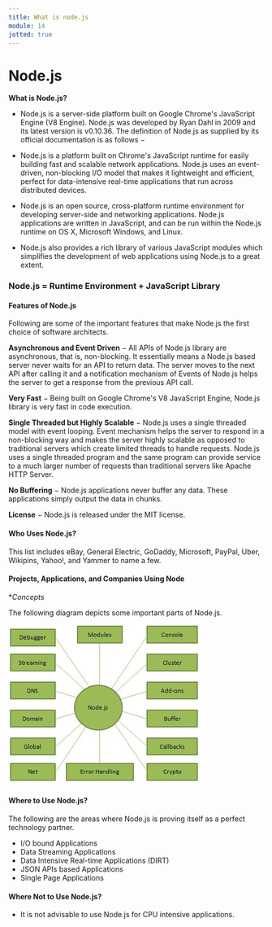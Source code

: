 ```yaml
---
title: What is node.js
module: 14
jotted: true
---
```


# Node.js

**What is Node.js?**

* Node.js is a server-side platform built on Google Chrome's JavaScript Engine (V8 Engine). Node.js was developed by Ryan Dahl in 2009 and its latest version is v0.10.36. The definition of Node.js as supplied by its official documentation is as follows −

* Node.js is a platform built on Chrome's JavaScript runtime for easily building fast and scalable network applications. Node.js uses an event-driven, non-blocking I/O model that makes it lightweight and efficient, perfect for data-intensive real-time applications that run across distributed devices.

* Node.js is an open source, cross-platform runtime environment for developing server-side and networking applications. Node.js applications are written in JavaScript, and can be run within the Node.js runtime on OS X, Microsoft Windows, and Linux.

* Node.js also provides a rich library of various JavaScript modules which simplifies the development of web applications using Node.js to a great extent.

### Node.js = Runtime Environment + JavaScript Library

#### Features of Node.js

Following are some of the important features that make Node.js the first choice of software architects.

**Asynchronous and Event Driven** − All APIs of Node.js library are asynchronous, that is, non-blocking. It essentially means a Node.js based server never waits for an API to return data. The server moves to the next API after calling it and a notification mechanism of Events of Node.js helps the server to get a response from the previous API call.

**Very Fast** − Being built on Google Chrome's V8 JavaScript Engine, Node.js library is very fast in code execution.

**Single Threaded but Highly Scalable** − Node.js uses a single threaded model with event looping. Event mechanism helps the server to respond in a non-blocking way and makes the server highly scalable as opposed to traditional servers which create limited threads to handle requests. Node.js uses a single threaded program and the same program can provide service to a much larger number of requests than traditional servers like Apache HTTP Server.

**No Buffering** − Node.js applications never buffer any data. These applications simply output the data in chunks.

**License** − Node.js is released under the MIT license.

#### Who Uses Node.js?

This list includes eBay, General Electric, GoDaddy, Microsoft, PayPal, Uber, Wikipins, Yahoo!, and Yammer to name a few.

#### Projects, Applications, and Companies Using Node

**Concepts*

The following diagram depicts some important parts of Node.js.

<img src="../imgs/nodejs_concepts.jpg">

#### Where to Use Node.js?

The following are the areas where Node.js is proving itself as a perfect technology partner.

* I/O bound Applications
* Data Streaming Applications
* Data Intensive Real-time Applications (DIRT)
* JSON APIs based Applications
* Single Page Applications

#### Where Not to Use Node.js?

* It is not advisable to use Node.js for CPU intensive applications.



